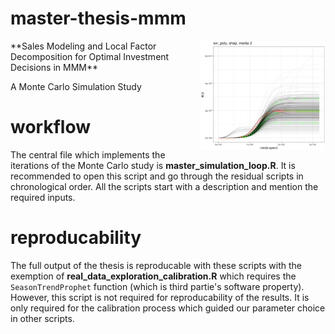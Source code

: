 # master-thesis-mmm
<img src="Figures/emblem.png" width=200 align="right">
**Sales Modeling and Local Factor Decomposition for Optimal Investment Decisions in MMM**

A Monte Carlo Simulation Study

# workflow
The central file which implements the iterations of the Monte Carlo study is **master_simulation_loop.R**. It is recommended to open this script and go through the residual scripts in chronological order. All the scripts start with a description and mention the required inputs.

# reproducability
The full output of the thesis is reproducable with these scripts with the exemption of **real_data_exploration_calibration.R** which requires the `SeasonTrendProphet` function (which is third partie's software property). However, this script is not required for reproducability of the results. It is only required for the calibration process which guided our parameter choice in other scripts.
